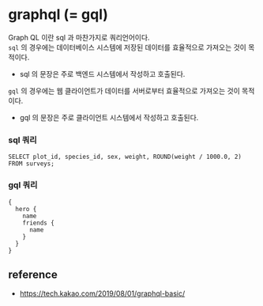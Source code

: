# graphql (= gql)
Graph QL 이란 sql 과 마찬가지로 쿼리언어이다.   
`sql` 의 경우에는 데이터베이스 시스템에 저장된 데이터를 효율적으로 가져오는 것이 목적이다.   
* sql 의 문장은 주로 백엔드 시스템에서 작성하고 호출된다.

`gql` 의 경우에는 웹 클라이언트가 데이터를 서버로부터 효율적으로 가져오는 것이 목적이다.   
* gql 의 문장은 주로 클라이언트 시스템에서 작성하고 호출된다.

### sql 쿼리
```shell
SELECT plot_id, species_id, sex, weight, ROUND(weight / 1000.0, 2) FROM surveys;
```

### gql 쿼리
```shell
{
  hero {
    name
    friends {
      name
    }
  }
}
```

## reference
* https://tech.kakao.com/2019/08/01/graphql-basic/

